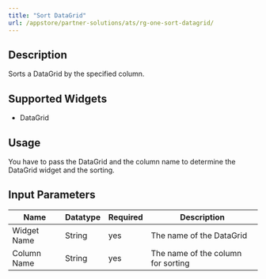 ```yaml
---
title: "Sort DataGrid"
url: /appstore/partner-solutions/ats/rg-one-sort-datagrid/
---
```


## Description

Sorts a DataGrid by the specified column.

## Supported Widgets

* DataGrid

## Usage

You have to pass the DataGrid and the column name to determine the DataGrid widget and the sorting.

## Input Parameters

Name | Datatype |Required| Description
--- | --- | --- | ---
Widget Name | String | yes | The name of the DataGrid
Column Name | String |yes| The name of the column for sorting
